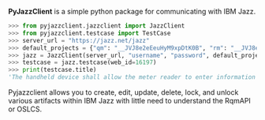 **PyJazzClient** is a simple python package for communicating with IBM Jazz.

```python
>>> from pyjazzclient.jazzclient import JazzClient
>>> from pyjazzclient.testcase import TestCase
>>> server_url = "https://jazz.net/jazz"
>>> default_projects = {"qm": "__JVJ8e2eEeuHyM9xpDtK0B", "rm": "__JVJ8e2eEeuHyM9xpDtK0C"}
>>> jazz = JazzClient(server_url, "username", "password", default_projects)
>>> testcase = jazz.testcase(web_id=16197)
>>> print(testcase.title)
'The handheld device shall allow the meter reader to enter information about meters relocated on a particular route.'
```

Pyjazzclient allows you to create, edit, update, delete, lock, and unlock various artifacts within IBM Jazz with little need to understand the RqmAPI or OSLCS.
